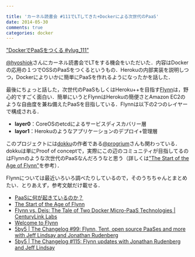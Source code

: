 ```yaml
---

title: 'カーネル読書会 #111でLTしてきた+Dockerによる次世代のPaaS'
date: 2014-05-30
comments: true
categories: docker
---
```


<script async class="speakerdeck-embed" data-id="231be5a0ca170131569646e151884671" data-ratio="1.33333333333333" src="https://speakerdeck.com/assets/embed.js"></script>

["DockerでPaaSをつくる #ylug_111"](https://speakerdeck.com/tcnksm/dockerdepaaswotukuru-number-ylug-111)

[@hyoshiok](https://twitter.com/hyoshiok)さんにカーネル読書会でLTをする機会をいただいた．内容はDockerの応用の１つでOSSのPaaSをつくるというもの．Herokuの内部実装を説明しつつ，Dockerによりいかに簡単にPaaSを作れるようになったかを話した．

最後にちょっと話した，次世代のPaaSもしくはHeroku++を目指す[Flynn](https://flynn.io/)は，野心的ですごく面白い．簡単にいうとFlynnはHerokuの簡便さとAmazon EC2のような自由度を兼ね備えたPaaSを目指している．Flynnは以下の2つのレイヤーで構成される．

- **layer0**：CoreOSのetcdによるサービスディスカバリー層
- **layor1**：Herokuのようなアプリケーションのデプロイ+管理層

このプロジェクトには[dokku](https://github.com/progrium/dokku)の作者である[@progrium](https://github.com/progrium)さんも関わっている．dokkuは単にProof of conceptで，実際にこの辺のコミュニティが目指してるのはFlynnのような次世代のPaaSなんだろうなと思う（詳しくは["The Start of the Age of Flynn"](http://progrium.com/blog/2014/02/06/the-start-of-the-age-of-flynn/)を参考）．

Flynnについては最近いろいろ調べたりしているので，そのうちちゃんとまとめたい．とりあえず，参考文献だけ載せる．

- [PaaSに何が起きているのか？](http://www.infoq.com/jp/news/2014/02/paas-future)
- [The Start of the Age of Flynn](http://progrium.com/blog/2014/02/06/the-start-of-the-age-of-flynn/)
- [Flynn vs. Deis: The Tale of Two Docker Micro-PaaS Technologies | CenturyLink Labs](http://www.centurylinklabs.com/flynn-vs-deis-the-tale-of-two-docker-micro-paas-technologies/)
- [Welcome to Flynn](https://github.com/flynn/flynn)
- [5by5 | The Changelog #99: Flynn, Tent, open source PaaSes and more with Jeff Lindsay and Jonathan Rudenberg](http://5by5.tv/changelog/99)
- [5by5 | The Changelog #115: Flynn updates with Jonathan Rudenberg and Jeff Lindsay](http://5by5.tv/changelog/115)


